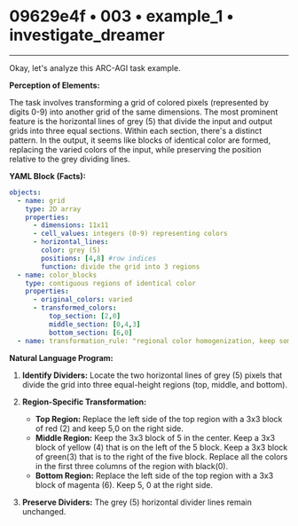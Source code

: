 # 09629e4f • 003 • example_1 • investigate_dreamer

---
Okay, let's analyze this ARC-AGI task example.

**Perception of Elements:**

The task involves transforming a grid of colored pixels (represented by digits 0-9) into another grid of the same dimensions. The most prominent feature is the horizontal lines of grey (5) that divide the input and output grids into three equal sections. Within each section, there's a distinct pattern. In the output, it seems like blocks of identical color are formed, replacing the varied colors of the input, while preserving the position relative to the grey dividing lines.

**YAML Block (Facts):**



```yaml
objects:
  - name: grid
    type: 2D array
    properties:
      - dimensions: 11x11
      - cell_values: integers (0-9) representing colors
      - horizontal_lines:
        color: grey (5)
        positions: [4,8] #row indices
        function: divide the grid into 3 regions
  - name: color_blocks
    type: contiguous regions of identical color
    properties:
      - original_colors: varied
      - transformed_colors:
          top_section: [2,0]
          middle_section: [0,4,3]
          bottom_section: [6,0]
  - name: transformation_rule: "regional color homogenization, keep some color, position inside region"
```



**Natural Language Program:**

1.  **Identify Dividers:** Locate the two horizontal lines of grey (5) pixels that divide the grid into three equal-height regions (top, middle, and bottom).

2.  **Region-Specific Transformation:**
    *   **Top Region:** Replace the left side of the top region with a 3x3 block of red (2) and keep 5,0 on the right side.
    *   **Middle Region:** Keep the 3x3 block of 5 in the center. Keep a 3x3 block of yellow (4) that is on the left of the 5 block. Keep a 3x3 block of green(3) that is to the right of the five block. Replace all the colors in the first three columns of the region with black(0).
    *   **Bottom Region:** Replace the left side of the top region with a 3x3 block of magenta (6). Keep 5, 0 at the right side.

3.  **Preserve Dividers:** The grey (5) horizontal divider lines remain unchanged.

